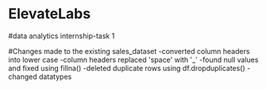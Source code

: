# ElevateLabs
#data analytics internship-task 1

#Changes made to the existing sales_dataset
-converted column headers into lower case
-column headers replaced 'space' with '_'
-found null values and fixed using fillna()
-deleted duplicate rows using df.dropduplicates()
-changed datatypes